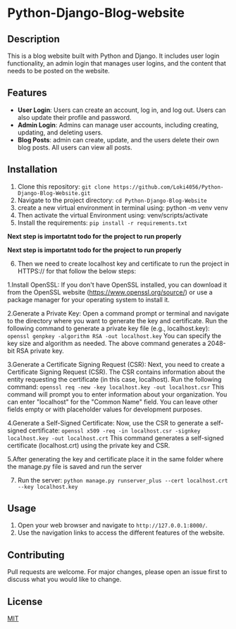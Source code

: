 # Python-Django-Blog-website

## Description
This is a blog website built with Python and Django. It includes user login functionality, an admin login that manages user logins, and the content that needs to be posted on the website.

## Features
- **User Login**: Users can create an account, log in, and log out. Users can also update their profile and password.
- **Admin Login**: Admins can manage user accounts, including creating, updating, and deleting users.
- **Blog Posts**: admin can create, update, and the users delete their own blog posts. All users can view all posts.

## Installation
1. Clone this repository: `git clone https://github.com/Loki4056/Python-Django-Blog-Website.git`
2. Navigate to the project directory: `cd Python-Django-Blog-Website`
3. create a new virtual environment in terminal using: python -m venv venv
4. Then activate the virtual Environment using: venv/scripts/activate 
5. Install the requirements: `pip install -r requirements.txt` 

**Next step is importatnt todo for the project to run properly**

**Next step is importatnt todo for the project to run properly**

6. Then we need to create localhost key and certificate to run the project in HTTPS://
    for that follow the below steps:

  1.Install OpenSSL:
    If you don't have OpenSSL installed, you can download it from the OpenSSL website (https://www.openssl.org/source/) or use a package manager for your operating     system to install it.

  2.Generate a Private Key:
       Open a command prompt or terminal and navigate to the directory where you want to generate the key and certificate.
        Run the following command to generate a private key file (e.g., localhost.key):
        `openssl genpkey -algorithm RSA -out localhost.key`
        You can specify the key size and algorithm as needed. The above command generates a 2048-bit RSA private key.

  3.Generate a Certificate Signing Request (CSR):
        Next, you need to create a Certificate Signing Request (CSR). The CSR contains information about the entity requesting the certificate (in this case, localhost).
        Run the following command:
        `openssl req -new -key localhost.key -out localhost.csr`
        This command will prompt you to enter information about your organization. You can enter "localhost" for the "Common Name" field. You can leave other fields empty or with placeholder values for development purposes.

  4.Generate a Self-Signed Certificate:
        Now, use the CSR to generate a self-signed certificate:
        `openssl x509 -req -in localhost.csr -signkey localhost.key -out localhost.crt`
        This command generates a self-signed certificate (localhost.crt) using the private key and CSR.
        
  5.After generating the key and certificate place it in the same folder where the manage.py file is saved and run the server 

7. Run the server: `python manage.py runserver_plus --cert localhost.crt --key localhost.key`

## Usage
1. Open your web browser and navigate to `http://127.0.0.1:8000/`.
2. Use the navigation links to access the different features of the website.

## Contributing
Pull requests are welcome. For major changes, please open an issue first to discuss what you would like to change.

## License
[MIT](https://choosealicense.com/licenses/mit/)
